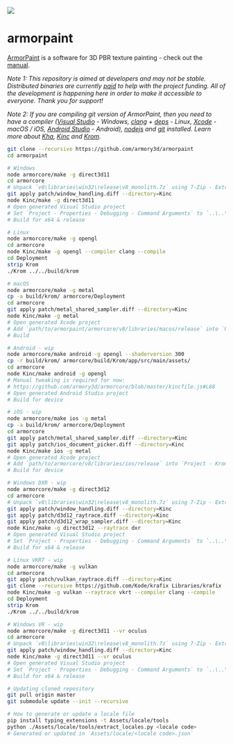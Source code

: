 ![](https://armorpaint.org/img/git.jpg)

armorpaint
==============

[ArmorPaint](https://armorpaint.org) is a software for 3D PBR texture painting - check out the [manual](https://armorpaint.org/manual).

*Note 1: This repository is aimed at developers and may not be stable. Distributed binaries are currently [paid](https://armorpaint.org/download) to help with the project funding. All of the development is happening here in order to make it accessible to everyone. Thank you for support!*

*Note 2: If you are compiling git version of ArmorPaint, then you need to have a compiler ([Visual Studio](https://visualstudio.microsoft.com/downloads/) - Windows, [clang](https://clang.llvm.org/get_started.html) + [deps](https://github.com/Kode/Kha/wiki/Linux) - Linux, [Xcode](https://developer.apple.com/xcode/resources/) - macOS / iOS, [Android Studio](https://developer.android.com/studio) - Android), [nodejs](https://nodejs.org/en/download/) and [git](https://git-scm.com/downloads) installed. Learn more about [Kha](https://github.com/Kode/Kha/wiki), [Kinc](https://github.com/Kode/Kinc/wiki) and [Krom](https://github.com/Kode/Krom/blob/master/readme.md).*
```bash
git clone --recursive https://github.com/armory3d/armorpaint
cd armorpaint
```
```bash
# Windows
node armorcore/make -g direct3d11
cd armorcore
# Unpack `v8\libraries\win32\release\v8_monolith.7z` using 7-Zip - Extract Here (exceeds 100MB)
git apply patch/window_handling.diff --directory=Kinc
node Kinc/make -g direct3d11
# Open generated Visual Studio project
# Set `Project - Properties - Debugging - Command Arguments` to `..\..\build\krom`
# Build for x64 & release
```
```bash
# Linux
node armorcore/make -g opengl
cd armorcore
node Kinc/make -g opengl --compiler clang --compile
cd Deployment
strip Krom
./Krom ../../build/krom
```
```bash
# macOS
node armorcore/make -g metal
cp -a build/krom/ armorcore/Deployment
cd armorcore
git apply patch/metal_shared_sampler.diff --directory=Kinc
node Kinc/make -g metal
# Open generated Xcode project
# Add `path/to/armorpaint/armorcore/v8/libraries/macos/release` into `Project - Krom - Build Settings - Search Paths - Library Search Paths`
# Build
```
```bash
# Android - wip
node armorcore/make android -g opengl --shaderversion 300
cp -r build/krom/ armorcore/build/Krom/app/src/main/assets/
cd armorcore
node Kinc/make android -g opengl
# Manual tweaking is required for now:
# https://github.com/armory3d/armorcore/blob/master/kincfile.js#L68
# Open generated Android Studio project
# Build for device
```
```bash
# iOS - wip
node armorcore/make ios -g metal
cp -a build/krom/ armorcore/Deployment
cd armorcore
git apply patch/metal_shared_sampler.diff --directory=Kinc
git apply patch/ios_document_picker.diff --directory=Kinc
node Kinc/make ios -g metal
# Open generated Xcode project
# Add `path/to/armorcore/v8/libraries/ios/release` into `Project - Krom - Build Settings - Search Paths - Library Search Paths`
# Build for device
```
```bash
# Windows DXR - wip
node armorcore/make -g direct3d12
cd armorcore
# Unpack `v8\libraries\win32\release\v8_monolith.7z` using 7-Zip - Extract Here (exceeds 100MB)
git apply patch/window_handling.diff --directory=Kinc
git apply patch/d3d12_raytrace.diff --directory=Kinc
git apply patch/d3d12_wrap_sampler.diff --directory=Kinc
node Kinc/make -g direct3d12 --raytrace dxr
# Open generated Visual Studio project
# Set `Project - Properties - Debugging - Command Arguments` to `..\..\build\krom`
# Build for x64 & release
```
```bash
# Linux VKRT - wip
node armorcore/make -g vulkan
cd armorcore
git apply patch/vulkan_raytrace.diff --directory=Kinc
git clone --recursive https://github.com/Kode/krafix Libraries/krafix
node Kinc/make -g vulkan --raytrace vkrt --compiler clang --compile
cd Deployment
strip Krom
./Krom ../../build/krom
```
```bash
# Windows VR - wip
node armorcore/make -g direct3d11 --vr oculus
cd armorcore
# Unpack `v8\libraries\win32\release\v8_monolith.7z` using 7-Zip - Extract Here (exceeds 100MB)
git apply patch/window_handling.diff --directory=Kinc
node Kinc/make -g direct3d11 --vr oculus
# Open generated Visual Studio project
# Set `Project - Properties - Debugging - Command Arguments` to `..\..\build\krom`
# Build for x64 & release
```
```bash
# Updating cloned repository
git pull origin master
git submodule update --init --recursive
```
```bash
# How to generate or update a locale file
pip install typing_extensions -t Assets/locale/tools
python ./Assets/locale/tools/extract_locales.py <locale code>
# Generated or updated in `Assets/locale/<locale code>.json`
```

